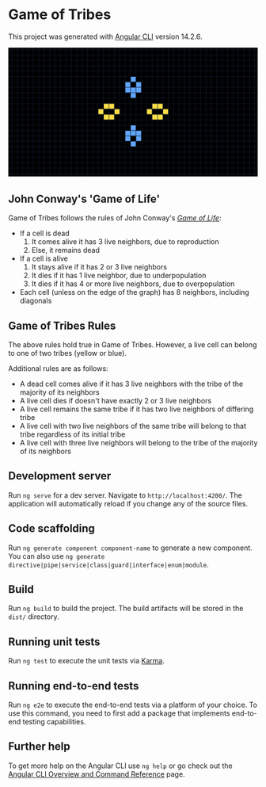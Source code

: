 # Game of Tribes

This project was generated with [Angular CLI](https://github.com/angular/angular-cli) version 14.2.6.

![Game demo](./src/images/GoT_gif.gif)

## John Conway's 'Game of Life'

Game of Tribes follows the rules of John Conway's [*Game of Life*](https://en.wikipedia.org/wiki/Conway%27s_Game_of_Life):

* If a cell is dead
    1. It comes alive it has 3 live neighbors, due to reproduction
    1. Else, it remains dead
* If a cell is alive
    1. It stays alive if it has 2 or 3 live neighbors
    1. It dies if it has 1 live neighbor, due to underpopulation
    1. It dies if it has 4 or more live neighbors, due to overpopulation
* Each cell (unless on the edge of the graph) has 8 neighbors, including diagonals

## Game of Tribes Rules

The above rules hold true in Game of Tribes. However, a live cell can belong to one of two tribes (yellow or blue).

Additional rules are as follows:

* A dead cell comes alive if it has 3 live neighbors with the tribe of the majority of its neighbors
* A live cell dies if doesn't have exactly 2 or 3 live neighbors
* A live cell remains the same tribe if it has two live neighbors of differing tribe
* A live cell with two live neighbors of the same tribe will belong to that tribe regardless of its initial tribe
* A live cell with three live neighbors will belong to the tribe of the majority of its neighbors

## Development server

Run `ng serve` for a dev server. Navigate to `http://localhost:4200/`. The application will automatically reload if you change any of the source files.

## Code scaffolding

Run `ng generate component component-name` to generate a new component. You can also use `ng generate directive|pipe|service|class|guard|interface|enum|module`.

## Build

Run `ng build` to build the project. The build artifacts will be stored in the `dist/` directory.

## Running unit tests

Run `ng test` to execute the unit tests via [Karma](https://karma-runner.github.io).

## Running end-to-end tests

Run `ng e2e` to execute the end-to-end tests via a platform of your choice. To use this command, you need to first add a package that implements end-to-end testing capabilities.

## Further help

To get more help on the Angular CLI use `ng help` or go check out the [Angular CLI Overview and Command Reference](https://angular.io/cli) page.
